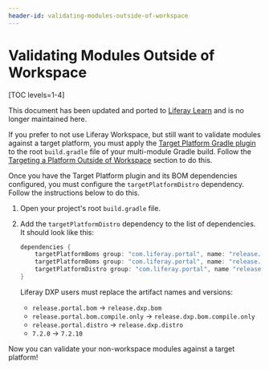 ```yaml
---
header-id: validating-modules-outside-of-workspace
---
```


# Validating Modules Outside of Workspace

[TOC levels=1-4]

<aside class="alert alert-info">
  <span class="wysiwyg-color-blue120">This document has been updated and ported to <a href="
https://learn.liferay.com/dxp/latest/en/building-applications/tooling/liferay-workspace/configuring-liferay-workspace.html#managing-the-target-platform
">Liferay Learn</a> and is no longer maintained here.</span>
</aside>

If you prefer to not use Liferay Workspace, but still want to validate modules
against a target platform, you must apply the
[Target Platform Gradle plugin](/docs/7-2/reference/-/knowledge_base/r/target-platform-gradle-plugin)
to the root `build.gradle` file of your multi-module Gradle build. Follow the
[Targeting a Platform Outside of Workspace](/docs/7-2/reference/-/knowledge_base/r/targeting-a-platform-outside-of-workspace)
section to do this.

Once you have the Target Platform plugin and its BOM dependencies configured,
you must configure the `targetPlatformDistro` dependency. Follow the
instructions below to do this.

1.  Open your project's root `build.gradle` file.

2.  Add the `targetPlatformDistro` dependency to the list of dependencies. It
    should look like this:

    ```groovy
    dependencies {
        targetPlatformBoms group: "com.liferay.portal", name: "release.portal.bom", version: "7.2.0"
        targetPlatformBoms group: "com.liferay.portal", name: "release.portal.bom.compile.only", version: "7.2.0"
        targetPlatformDistro group: "com.liferay.portal", name "release.portal.distro", version: "7.2.0"
    }
    ```

    Liferay DXP users must replace the artifact names and versions:
    
    - `release.portal.bom` &rarr; `release.dxp.bom`
    - `release.portal.bom.compile.only` &rarr; `release.dxp.bom.compile.only`
    - `release.portal.distro` &rarr; `release.dxp.distro`
    - `7.2.0` &rarr; `7.2.10`

Now you can validate your non-workspace modules against a target platform!
